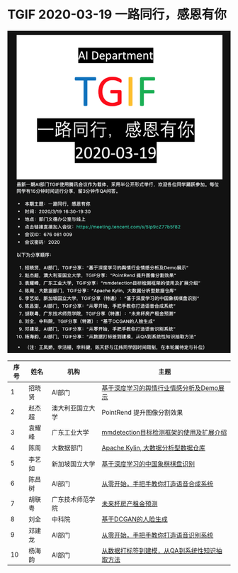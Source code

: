 # TGIF 2020-03-19 一路同行，感恩有你
![](Document/TGIF.20200319.00.png "")


| 序号 | 姓名 | 机构 | 主题 |
| ---- | ---- | ----|-----|
|1| 招晓贤 | AI部门 | [基于深度学习的舆情行业情感分析及Demo展示](https://github.com/weijiang2009/URun.ResearchPrototype/tree/dev/People/Xiaoxian/NLP%E5%9F%BA%E7%A1%80%E7%9F%A5%E8%AF%86%E6%95%B4%E7%90%86/Transformer%E7%AC%94%E8%AE%B0)|
|2| 赵杰超 | 澳大利亚国立大学 | PointRend 提升图像分割效果 |
|3| 袁耀峰 | 广东工业大学 | [mmdetection目标检测框架的使用及扩展介绍](Document/mmdetection目标检测框架使用及扩展.pdf) |
|4| 陈周 | 大数据部门 | [Apache Kylin, 大数据分析型数据仓库](Document/Kylin.md)|
|5| 李艺如 | 新加坡国立大学 | [基于深度学习的中国象棋棋盘识别](Document/ChineseChessBoardRecognization.pdf)|
|6| 陈昌树 | AI部门 | [从零开始，手把手教你打造语音合成系统](https://zhuanlan.zhihu.com/p/114212581?utm_source=wechat_session&utm_medium=social&utm_oi=606604221169143808&from=singlemessage)|
|7| 胡联粤 | 广东技术师范学院 | [未来杯房产租金预测](Document/胡联粤_房产租金预测未来杯方案.pptx)|
|8| 刘全 | 中科院 | [基于DCGAN的人脸生成](Document/DCGAN.pptx)|
|9| 邓建龙 | AI部门 | [从零开始，手把手教你打造语音识别系统](https://blog.csdn.net/weixin_39380002/article/details/105083443)|
|10| 杨海韵 | AI部门 | [从数据打标签到建模，从QA到系统性知识抽取方法](../2020-03-26/Document/海韵TGIF.pptx)|




